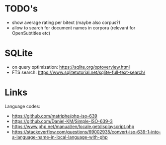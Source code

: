 

# TODO's

* show average rating per bitext (maybe also corpus?)
* allow to search for document names in corpora (relevant for OpenSubtitles etc)


# SQLite

* on query optimization: https://sqlite.org/optoverview.html
* FTS search: https://www.sqlitetutorial.net/sqlite-full-text-search/


# Links

Language codes:

* https://github.com/matriphe/php-iso-639
* https://github.com/Daniel-KM/Simple-ISO-639-3
* https://www.php.net/manual/en/locale.getdisplayscript.php
* https://stackoverflow.com/questions/69002935/convert-iso-639-1-into-a-language-name-in-local-language-with-php
